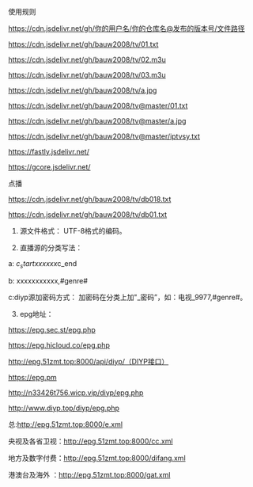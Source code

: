 
使用规则


https://cdn.jsdelivr.net/gh/你的用户名/你的仓库名@发布的版本号/文件路径

https://cdn.jsdelivr.net/gh/bauw2008/tv/01.txt

https://cdn.jsdelivr.net/gh/bauw2008/tv/02.m3u

https://cdn.jsdelivr.net/gh/bauw2008/tv/03.m3u

https://cdn.jsdelivr.net/gh/bauw2008/tv/a.jpg

https://cdn.jsdelivr.net/gh/bauw2008/tv@master/01.txt

https://cdn.jsdelivr.net/gh/bauw2008/tv@master/a.jpg

https://cdn.jsdelivr.net/gh/bauw2008/tv@master/iptvsy.txt

https://fastly.jsdelivr.net/

https://gcore.jsdelivr.net/


点播

https://cdn.jsdelivr.net/gh/bauw2008/tv/db018.txt

https://cdn.jsdelivr.net/gh/bauw2008/tv/db01.txt


1. 源文件格式： UTF-8格式的编码。

2. 直播源的分类写法：

a: $c_startxxxxxx$c_end

b: xxxxxxxxxxx,#genre#

c:diyp源加密码方式： 加密码在分类上加"_密码”，如：电视_9977,#genre#。

3. epg地址：

https://epg.sec.st/epg.php

https://epg.hicloud.co/epg.php

http://epg.51zmt.top:8000/api/diyp/（DIYP接口）

https://epg.pm

http://n33426t756.wicp.vip/diyp/epg.php

http://www.diyp.top/diyp/epg.php

总:http://epg.51zmt.top:8000/e.xml

央视及各省卫视：http://epg.51zmt.top:8000/cc.xml

地方及数字付费：http://epg.51zmt.top:8000/difang.xml

港澳台及海外 ：http://epg.51zmt.top:8000/gat.xml
